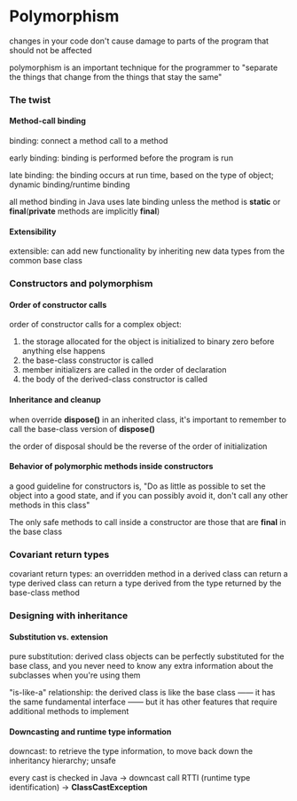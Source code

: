 # Polymorphism

changes in your code don't cause damage to parts of the program that should not be affected

polymorphism is an important technique for the programmer to "separate the things that change from the things that stay the same"

### The twist

#### Method-call binding

binding: connect a method call to a method

early binding: binding is performed before the program is run

late binding: the binding occurs at run time, based on the type of object; dynamic binding/runtime binding

all method binding in Java uses late binding unless the method is __static__ or __final__(__private__ methods are implicitly __final__)

#### Extensibility

extensible: can add new functionality by inheriting new data types from the common base class

### Constructors and polymorphism

#### Order of constructor calls

order of constructor calls for a complex object:
1. the storage allocated for the object is initialized to binary zero before anything else happens
2. the base-class constructor is called
3. member initializers are called in the order of declaration
4. the body of the derived-class constructor is called

#### Inheritance and cleanup

when override __dispose()__ in an inherited class, it's important to remember to call the base-class version of __dispose()__

the order of disposal should be the reverse of the order of initialization

#### Behavior of polymorphic methods inside constructors

a good guideline for constructors is, "Do as little as possible to set the object into a good state, and if you can possibly avoid it, don't call any other methods in this class"

The only safe methods to call inside a constructor are those that are __final__ in the base class

### Covariant return types

covariant return types: an overridden method in a derived class can return a type derived class can return a type derived from the type returned by the base-class method

### Designing with inheritance

#### Substitution vs. extension

pure substitution: derived class objects can be perfectly substituted for the base class, and you never need to know any extra information about the subclasses when you're using them

"is-like-a" relationship: the derived class is like the base class —— it has the same fundamental interface —— but it has other features that require additional methods to implement

#### Downcasting and runtime type information

downcast: to retrieve the type information, to move back down the inheritancy hierarchy; unsafe

every cast is checked in Java -> downcast call RTTI (runtime type identification) -> __ClassCastException__